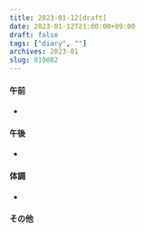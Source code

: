 ```yaml
---
title: 2023-01-12[draft]
date: 2023-01-12T21:00:00+09:00
draft: false
tags: ["diary", ""]
archives: 2023-01
slug: 819082
---
```

#### 午前
- 
#### 午後
- 
#### 体調
- 
#### その他